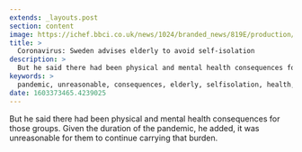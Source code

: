 ```yaml
--- 
extends: _layouts.post 
section: content 
image: https://ichef.bbci.co.uk/news/1024/branded_news/819E/production/_115028133_mediaitem115028132.jpg 
title: > 
  Coronavirus: Sweden advises elderly to avoid self-isolation 
description: > 
  But he said there had been physical and mental health consequences for those groups.Given the duration of the pandemic, he added, it was unreasonable for them to continue carrying that burden. 
keywords: > 
  pandemic, unreasonable, consequences, elderly, selfisolation, health, given, sweden, continue, physical, groups, mental, advises, avoid, duration, coronavirus 
date: 1603373465.4239025 
--- 
```

<div><p>But he said there had been physical and mental health consequences for those groups. Given the duration of the pandemic, he added, it was unreasonable for them to continue carrying that burden. </p></div>